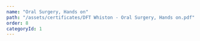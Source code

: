 ```yaml
---
name: "Oral Surgery, Hands on"
path: "/assets/certificates/DFT Whiston - Oral Surgery, Hands on.pdf"
order: 8
categoryId: 1
---
```

